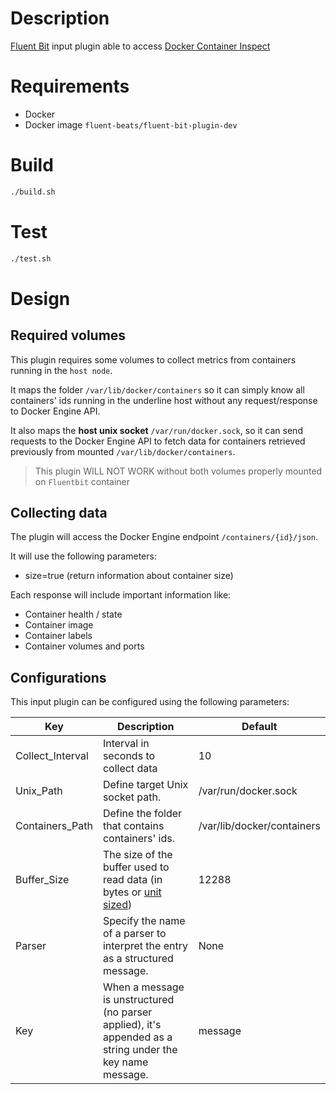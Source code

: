 # Description

[Fluent Bit](https://fluentbit.io) input plugin able to access [Docker Container Inspect](https://docs.docker.com/engine/api/v1.41/#operation/ContainerInspect)

# Requirements

- Docker
- Docker image `fluent-beats/fluent-bit-plugin-dev`

# Build
```bash
./build.sh
```

# Test
```bash
./test.sh
 ```

# Design

## Required volumes

This plugin requires some volumes to collect metrics from containers running in the `host node`.

It maps the folder `/var/lib/docker/containers` so it can simply know all containers' ids running in the underline host without any request/response to Docker Engine API.

It also maps the **host unix socket** `/var/run/docker.sock`, so it can send requests to the Docker Engine API to fetch data for containers retrieved previously from mounted `/var/lib/docker/containers`.

> This plugin WILL NOT WORK without both volumes properly mounted on `Fluentbit` container

## Collecting data
The plugin will access the Docker Engine endpoint `/containers/{id}/json`.

It will use the following parameters:
 * size=true (return information about container size)

Each response will include important information like:

 - Container health / state
 - Container image
 - Container labels
 - Container volumes and ports

## Configurations

This input plugin can be configured using the following parameters:

 Key                    | Description                                                                   | Default
------------------------|-------------------------------------------------------------------------------|------------------
 Collect_Interval       | Interval in seconds to collect data                                           | 10
 Unix_Path              | Define target Unix socket path.                                               | /var/run/docker.sock
 Containers_Path        | Define the folder that contains containers' ids. | /var/lib/docker/containers
 Buffer_Size            | The size of the buffer used to read data (in bytes or [unit sized](https://docs.fluentbit.io/manual/administration/configuring-fluent-bit/unit-sizes))                                                                                           | 12288
 Parser                 | Specify the name of a parser to interpret the entry as a structured message.  | None
 Key                    | When a message is unstructured (no parser applied), it's appended as a string under the key name message.                                                                                               | message